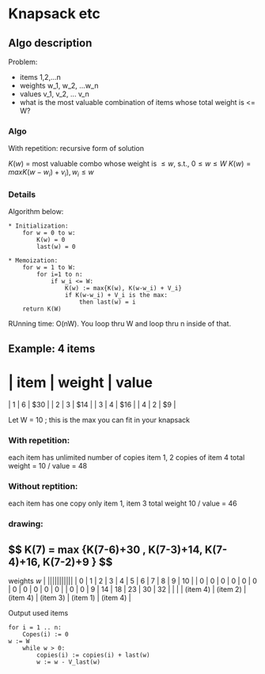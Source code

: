 # Knapsack etc


## Algo description

Problem: 
- items 1,2,...n
- weights w_1, w_2, ...w_n
- values v_1, v_2, ... v_n
- what is the  most valuable combination of items whose total weight is <= W? 


### Algo
With repetition: recursive form of solution

$K(w)$ = most valuable combo whose weight is $\leq w$, s.t., $0 \leq w \leq W$
$K(w) = max {K(w - w_i) + v_i) } , w_i \leq w$ 

### Details

Algorithm below: 

	* Initialization: 
		for w = 0 to w:
			K(w) = 0
			last(w) = 0

	* Memoization:
		for w = 1 to W:
			for i=1 to n:
				if w_i <= W:
					K(w) := max{K(w), K(w-w_i) + V_i}
					if K(w-w_i) + V_i is the max:
						then last(w) = i
		return K(W)


RUnning time: O(nW). You loop thru W and loop thru n inside of that. 

## Example: 4 items

| item | weight | value
=======================
| 1 | 6 | $30 | 
| 2 | 3 | $14 | 
| 3 | 4 | $16 |
| 4 | 2 | $9 | 


Let W = 10 ; this is the max you can fit in your knapsack

### With repetition: 
each item has unlimited number of copies
item 1, 2 copies of item 4
total weight = 10 / value = 48

### Without reptition:
each item has one copy only
item 1, item 3
total weight 10 / value = 46


### drawing:

$$ K(7) = max \{K(7-6)+30 , K(7-3)+14, K(7-4)+16, K(7-2)+9 } $$
--
weights $w$ | |||||||||||
 | 0 | 1 | 2 		| 3 		| 4 		| 5 		| 6 		| 7 		| 8 		| 9 		| 10		|
 | 0 | 0 | 0 		| 0 		| 0 		| 0 		| 0 		| 0 		| 0 		| 0 		| 0 		| 
 | 0 | 0 | 9 		| 14		| 18 		| 23 		| 30 		| 32		| 
 |   |   | (item 4) | (item 2) 	| (item 4)  | (item 3)  | (item 1)  | (item 4)	| 


Output used items

	for i = 1 .. n:
		Copes(i) := 0
	w := W
		while w > 0:
			copies(i) := copies(i) + last(w)
			w := w - V_last(w)













